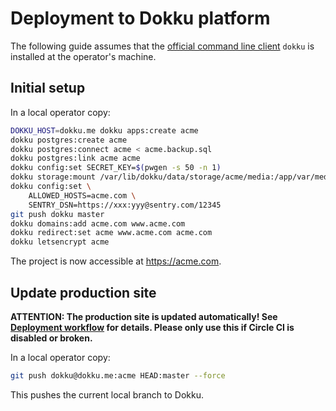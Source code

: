 # Deployment to Dokku platform

The following guide assumes that the [official command line client](http://dokku.viewdocs.io/dokku/community/clients/#bash-zsh-etc-dokku_clientsh) `dokku` is installed at the operator's machine.

## Initial setup

In a local operator copy:

```bash
DOKKU_HOST=dokku.me dokku apps:create acme
dokku postgres:create acme
dokku postgres:connect acme < acme.backup.sql
dokku postgres:link acme acme
dokku config:set SECRET_KEY=$(pwgen -s 50 -n 1)
dokku storage:mount /var/lib/dokku/data/storage/acme/media:/app/var/media
dokku config:set \
	ALLOWED_HOSTS=acme.com \
	SENTRY_DSN=https://xxx:yyy@sentry.com/12345
git push dokku master
dokku domains:add acme.com www.acme.com
dokku redirect:set acme www.acme.com acme.com
dokku letsencrypt acme
```

The project is now accessible at <https://acme.com>.

## Update production site

**ATTENTION: The production site is updated automatically! See [Deployment workflow](workflow.md) for details. Please only use this if Circle CI is disabled or broken.**

In a local operator copy:

```bash
git push dokku@dokku.me:acme HEAD:master --force
```

This pushes the current local branch to Dokku.
